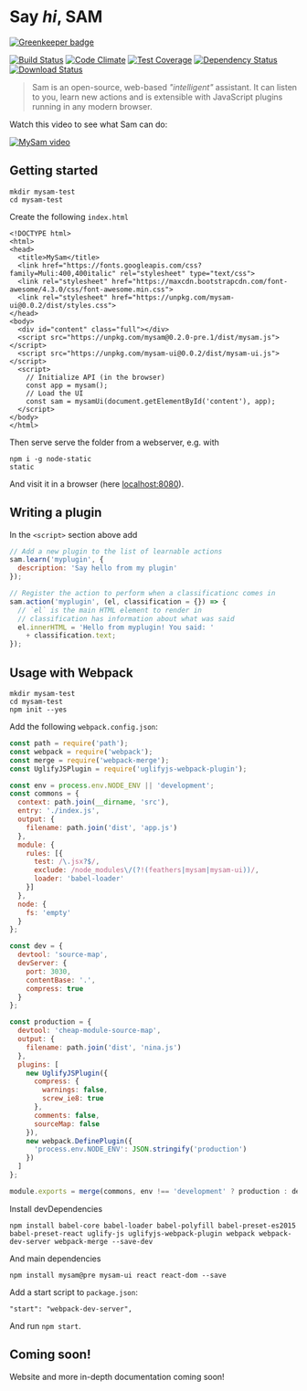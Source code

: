 # Say *hi*, SAM

[![Greenkeeper badge](https://badges.greenkeeper.io/mysamai/mysam.svg)](https://greenkeeper.io/)

[![Build Status](https://travis-ci.org/mysamai/mysam.png?branch=master)](https://travis-ci.org/mysamai/mysam)
[![Code Climate](https://codeclimate.com/github/mysamai/mysam/badges/gpa.svg)](https://codeclimate.com/github/mysamai/mysam)
[![Test Coverage](https://codeclimate.com/github/mysamai/mysam/badges/coverage.svg)](https://codeclimate.com/github/mysamai/mysam/coverage)
[![Dependency Status](https://img.shields.io/david/mysamai/mysam.svg?style=flat-square)](https://david-dm.org/mysamai/mysam)
[![Download Status](https://img.shields.io/npm/dm/mysam.svg?style=flat-square)](https://www.npmjs.com/package/mysam)

> Sam is an open-source, web-based *"intelligent"* assistant. It can listen to you, learn new actions and is extensible with JavaScript plugins running in any modern browser.

Watch this video to see what Sam can do:

[![MySam video](http://mysamai.github.io/mysam/mysam-video.png)](https://www.youtube.com/watch?v=VxFtSsCM_bo)

## Getting started

```
mkdir mysam-test
cd mysam-test
```

Create the following `index.html`

```
<!DOCTYPE html>
<html>
<head>
  <title>MySam</title>
  <link href="https://fonts.googleapis.com/css?family=Muli:400,400italic" rel="stylesheet" type="text/css">
  <link rel="stylesheet" href="https://maxcdn.bootstrapcdn.com/font-awesome/4.3.0/css/font-awesome.min.css">
  <link rel="stylesheet" href="https://unpkg.com/mysam-ui@0.0.2/dist/styles.css">
</head>
<body>
  <div id="content" class="full"></div>
  <script src="https://unpkg.com/mysam@0.2.0-pre.1/dist/mysam.js"></script>
  <script src="https://unpkg.com/mysam-ui@0.0.2/dist/mysam-ui.js"></script>
  <script>
    // Initialize API (in the browser)
    const app = mysam();
    // Load the UI
    const sam = mysamUi(document.getElementById('content'), app);
  </script>
</body>
</html>
```

Then serve serve the folder from a webserver, e.g. with

```
npm i -g node-static
static
```

And visit it in a browser (here [localhost:8080](http://localhost:8080)).

## Writing a plugin

In the `<script>` section above add

```js
// Add a new plugin to the list of learnable actions
sam.learn('myplugin', {
  description: 'Say hello from my plugin'
});

// Register the action to perform when a classificationc comes in
sam.action('myplugin', (el, classification = {}) => {
  // `el` is the main HTML element to render in
  // classification has information about what was said
  el.innerHTML = 'Hello from myplugin! You said: '
    + classification.text;
});
```

## Usage with Webpack

```
mkdir mysam-test
cd mysam-test
npm init --yes
```

Add the following `webpack.config.json`:

```js
const path = require('path');
const webpack = require('webpack');
const merge = require('webpack-merge');
const UglifyJSPlugin = require('uglifyjs-webpack-plugin');

const env = process.env.NODE_ENV || 'development';
const commons = {
  context: path.join(__dirname, 'src'),
  entry: './index.js',
  output: {
    filename: path.join('dist', 'app.js')
  },
  module: {
    rules: [{
      test: /\.jsx?$/,
      exclude: /node_modules\/(?!(feathers|mysam|mysam-ui))/,
      loader: 'babel-loader'
    }]
  },
  node: {
    fs: 'empty'
  }
};

const dev = {
  devtool: 'source-map',
  devServer: {
    port: 3030,
    contentBase: '.',
    compress: true
  }
};

const production = {
  devtool: 'cheap-module-source-map',
  output: {
    filename: path.join('dist', 'nina.js')
  },
  plugins: [
    new UglifyJSPlugin({
      compress: {
        warnings: false,
        screw_ie8: true
      },
      comments: false,
      sourceMap: false
    }),
    new webpack.DefinePlugin({
      'process.env.NODE_ENV': JSON.stringify('production')
    })
  ]
};

module.exports = merge(commons, env !== 'development' ? production : dev);
```

Install devDependencies

```
npm install babel-core babel-loader babel-polyfill babel-preset-es2015 babel-preset-react uglify-js uglifyjs-webpack-plugin webpack webpack-dev-server webpack-merge --save-dev
```

And main dependencies

```
npm install mysam@pre mysam-ui react react-dom --save
```

Add a start script to `package.json`:

```
"start": "webpack-dev-server",
```

And run `npm start`.

## Coming soon!

Website and more in-depth documentation coming soon!
